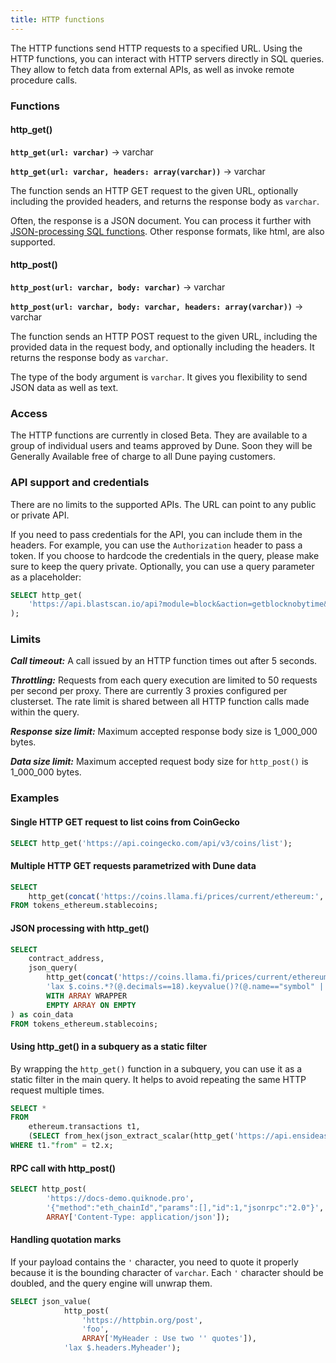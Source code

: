 ```yaml
---
title: HTTP functions
---
```


The HTTP functions send HTTP requests to a specified URL.
Using the HTTP functions, you can interact with HTTP servers directly in SQL queries.
They allow to fetch data from external APIs, as well as invoke remote procedure calls.


### Functions

#### http_get()
**``http_get(url: varchar)``** → varchar

**``http_get(url: varchar, headers: array(varchar))``** → varchar

The function sends an HTTP GET request to the given URL, optionally including the provided headers,
and returns the response body as `varchar`.

Often, the response is a JSON document. You can process it further with [JSON-processing SQL functions](json.md).
Other response formats, like html, are also supported.

#### http_post()
**``http_post(url: varchar, body: varchar)``** → varchar

**``http_post(url: varchar, body: varchar, headers: array(varchar))``** → varchar

The function sends an HTTP POST request to the given URL, including the provided data in the request body,
and optionally including the headers. It returns the response body as `varchar`.

The type of the body argument is `varchar`. It gives you flexibility to send JSON data as well as text.


### Access

The HTTP functions are currently in closed Beta. They are available to a group of individual users
and teams approved by Dune. Soon they will be Generally Available free of charge to all Dune paying customers.


### API support and credentials

There are no limits to the supported APIs. The URL can point to any public or private API.

If you need to pass credentials for the API, you can include them in the headers.
For example, you can use the `Authorization` header to pass a token.
If you choose to hardcode the credentials in the query, please make sure to keep the query private.
Optionally, you can use a query parameter as a placeholder:

```sql
SELECT http_get(
    'https://api.blastscan.io/api?module=block&action=getblocknobytime&timestamp=1711712564&closest=before&apikey={{api_key}}'
);
```

### Limits

***Call timeout:*** A call issued by an HTTP function times out after 5 seconds.

***Throttling:*** Requests from each query execution are limited to 50 requests per second per proxy.
There are currently 3 proxies configured per clusterset. The rate limit is shared between all HTTP function calls
made within the query.

***Response size limit:*** Maximum accepted response body size is 1_000_000 bytes.

***Data size limit:*** Maximum accepted request body size for `http_post()` is 1_000_000 bytes.


### Examples

#### Single HTTP GET request to list coins from CoinGecko

```sql
SELECT http_get('https://api.coingecko.com/api/v3/coins/list');
```

#### Multiple HTTP GET requests parametrized with Dune data

```sql
SELECT
    http_get(concat('https://coins.llama.fi/prices/current/ethereum:', CAST(contract_address AS varchar)))
FROM tokens_ethereum.stablecoins;
```

#### JSON processing with http_get()

```sql
SELECT
    contract_address,
    json_query(
        http_get(concat('https://coins.llama.fi/prices/current/ethereum:', CAST(contract_address AS varchar))),
        'lax $.coins.*?(@.decimals==18).keyvalue()?(@.name=="symbol" || @.name=="price" || @.name=="decimals").value'
        WITH ARRAY WRAPPER
        EMPTY ARRAY ON EMPTY
) as coin_data
FROM tokens_ethereum.stablecoins;
```

#### Using http_get() in a subquery as a static filter
By wrapping the `http_get()` function in a subquery, you can use it as a static filter in the main query.
It helps to avoid repeating the same HTTP request multiple times.

```sql
SELECT *
FROM
    ethereum.transactions t1,
    (SELECT from_hex(json_extract_scalar(http_get('https://api.ensideas.com/ens/resolve/vitalik.eth'),'$.address'))) t2(x)
WHERE t1."from" = t2.x;
```

#### RPC call with http_post()

```sql
SELECT http_post(
		'https://docs-demo.quiknode.pro',
		'{"method":"eth_chainId","params":[],"id":1,"jsonrpc":"2.0"}',
		ARRAY['Content-Type: application/json']);
```

#### Handling quotation marks
If your payload contains the `'` character, you need to quote it properly because it is the bounding character of `varchar`.
Each `'` character should be doubled, and the query engine will unwrap them.

```sql
SELECT json_value(
	        http_post(
			    'https://httpbin.org/post',
				'foo',
				ARRAY['MyHeader : Use two '' quotes']),
			'lax $.headers.Myheader');
```
